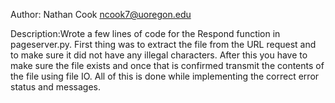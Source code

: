 Author: Nathan Cook ncook7@uoregon.edu

Description:Wrote a few lines of code for the Respond function in pageserver.py. First thing was to extract the file from the URL request and to make sure it did not have any illegal characters. After this you have to make sure the file exists and once that is confirmed transmit the contents of the file using file IO. All of this is done while implementing the correct error status and messages.
